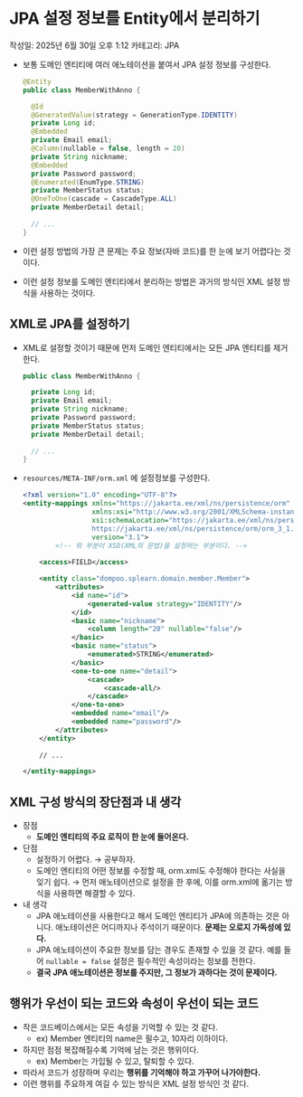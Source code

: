 # JPA 설정 정보를 Entity에서 분리하기

작성일: 2025년 6월 30일 오후 1:12
카테고리: JPA

- 보통 도메인 엔티티에 여러 애노테이션을 붙여서 JPA 설정 정보를 구성한다.
    
    ```java
    @Entity
    public class MemberWithAnno {
    
      @Id
      @GeneratedValue(strategy = GenerationType.IDENTITY)
      private Long id;
      @Embedded
      private Email email;
      @Column(nullable = false, length = 20)
      private String nickname;
      @Embedded
      private Password password;
      @Enumerated(EnumType.STRING)
      private MemberStatus status;
      @OneToOne(cascade = CascadeType.ALL)
      private MemberDetail detail;
      
      // ...
    }
    ```
    
- 이런 설정 방법의 가장 큰 문제는 주요 정보(자바 코드)를 한 눈에 보기 어렵다는 것이다.
- 이런 설정 정보를 도메인 엔티티에서 분리하는 방법은 과거의 방식인 XML 설정 방식을 사용하는 것이다.

## XML로 JPA를 설정하기

- XML로 설정할 것이기 때문에 먼저 도메인 엔티티에서는 모든 JPA 엔티티를 제거한다.
    
    ```java
    public class MemberWithAnno {
    
      private Long id;
      private Email email;
      private String nickname;
      private Password password;
      private MemberStatus status;
      private MemberDetail detail;
      
      // ...
    }
    ```
    
- `resources/META-INF/orm.xml` 에 설정정보를 구성한다.
    
    ```xml
    <?xml version="1.0" encoding="UTF-8"?>
    <entity-mappings xmlns="https://jakarta.ee/xml/ns/persistence/orm"
                     xmlns:xsi="http://www.w3.org/2001/XMLSchema-instance"
                     xsi:schemaLocation="https://jakarta.ee/xml/ns/persistence/orm
                     https://jakarta.ee/xml/ns/persistence/orm/orm_3_1.xsd"
                     version="3.1">
    		<!-- 위 부분이 XSD(XML의 문법)을 설정하는 부분이다. -->
    		
        <access>FIELD</access>
    
        <entity class="dompoo.splearn.domain.member.Member">
            <attributes>
                <id name="id">
                    <generated-value strategy="IDENTITY"/>
                </id>
                <basic name="nickname">
                    <column length="20" nullable="false"/>
                </basic>
                <basic name="status">
                    <enumerated>STRING</enumerated>
                </basic>
                <one-to-one name="detail">
                    <cascade>
                        <cascade-all/>
                    </cascade>
                </one-to-one>
                <embedded name="email"/>
                <embedded name="password"/>
            </attributes>
        </entity>
        
        // ...
    
    </entity-mappings>
    ```
    

## XML 구성 방식의 장단점과 내 생각

- 장점
    - **도메인 엔티티의 주요 로직이 한 눈에 들어온다.**
- 단점
    - 설정하기 어렵다. → 공부하자.
    - 도메인 엔티티의 어떤 정보를 수정할 때, orm.xml도 수정해야 한다는 사실을 잊기 쉽다.
    → 먼저 애노테이션으로 설정을 한 후에, 이를 orm.xml에 옮기는 방식을 사용하면 해결할 수 있다.
- 내 생각
    - JPA 애노테이션을 사용한다고 해서 도메인 엔티티가 JPA에 의존하는 것은 아니다. 애노테이션은 어디까지나 주석이기 때문이다. **문제는 오로지 가독성에 있다.**
    - JPA 애노테이션이 주요한 정보를 담는 경우도 존재할 수 있을 것 같다. 예를 들어 `nullable = false` 설정은 필수적인 속성이라는 정보를 전한다.
    - **결국 JPA 애노테이션은 정보를 주지만, 그 정보가 과하다는 것이 문제이다.**

## 행위가 우선이 되는 코드와 속성이 우선이 되는 코드

- 작은 코드베이스에서는 모든 속성을 기억할 수 있는 것 같다.
    - ex) Member 엔티티의 name은 필수고, 10자리 이하이다.
- 하지만 점점 복잡해질수록 기억에 남는 것은 행위이다.
    - ex) Member는 가입될 수 있고, 탈퇴할 수 있다.
- 따라서 코드가 성장하며 우리는 **행위를 기억해야 하고 가꾸어 나가야한다.**
- 이런 행위를 주요하게 여길 수 있는 방식은 XML 설정 방식인 것 같다.